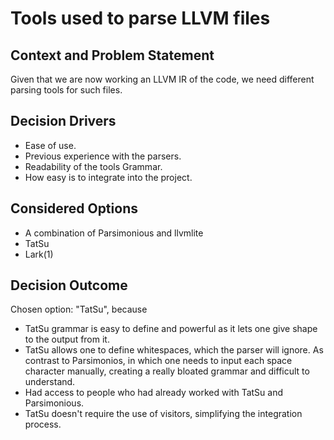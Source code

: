 # Tools used to parse LLVM files

## Context and Problem Statement

Given that we are now working an LLVM IR of the code, we need different parsing tools for such files.

## Decision Drivers

* Ease of use.
* Previous experience with the parsers.
* Readability of the tools Grammar.
* How easy is to integrate into the project.

## Considered Options

* A combination of Parsimonious and llvmlite
* TatSu
* Lark(1)

## Decision Outcome

Chosen option: "TatSu", because

* TatSu grammar is easy to define and powerful as it lets one give shape to the output from it.
* TatSu allows one to define whitespaces, which the parser will ignore. As contrast to Parsimonios, in which one needs to input each space character manually, creating a really bloated grammar and difficult to understand.
* Had access to people who had already worked with TatSu and Parsimonious.
* TatSu doesn't require the use of visitors, simplifying the integration process.
